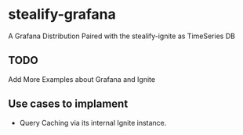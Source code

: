 # stealify-grafana
A Grafana Distribution Paired with the stealify-ignite as TimeSeries DB


## TODO
Add More Examples about Grafana and Ignite 

## Use cases to implament
- Query Caching via its internal Ignite instance.
